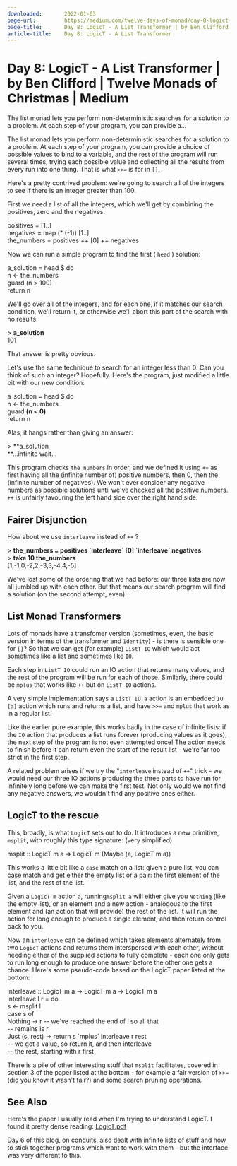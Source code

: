 ```yaml
---
downloaded:       2022-01-03
page-url:         https://medium.com/twelve-days-of-monad/day-8-logict-a-list-transformer-a03dabba79cf
page-title:       Day 8: LogicT - A List Transformer | by Ben Clifford | Twelve Monads of Christmas | Medium
article-title:    Day 8: LogicT - A List Transformer
---
```

# Day 8: LogicT - A List Transformer | by Ben Clifford | Twelve Monads of Christmas | Medium

The list monad lets you perform non-deterministic searches for a solution to a problem. At each step of your program, you can provide a…
[][1]

The list monad lets you perform non-deterministic searches for a solution to a problem. At each step of your program, you can provide a choice of possible values to bind to a variable, and the rest of the program will run several times, trying each possible value and collecting all the results from every run into one thing. That is what `>>=` is for in `[]`.

Here's a pretty contrived problem: we're going to search all of the integers to see if there is an integer greater than 100.

First we need a list of all the integers, which we'll get by combining the positives, zero and the negatives.

positives = \[1..\]  
negatives = map (\* (-1)) \[1..\]  
the\_numbers = positives ++ \[0\] ++ negatives

Now we can run a simple program to find the first ( `head` ) solution:

a\_solution = head $ do  
  n <- the\_numbers  
  guard (n > 100)  
  return n

We'll go over all of the integers, and for each one, if it matches our search condition, we'll return it, or otherwise we'll abort this part of the search with no results.

\> **a\_solution**  
101

That answer is pretty obvious.

Let's use the same technique to search for an integer less than 0. Can you think of such an integer? Hopefully. Here's the program, just modified a little bit with our new condition:

a\_solution = head $ do  
  n <- the\_numbers  
  guard **(n < 0)**  
  return n

Alas, it hangs rather than giving an answer:

\> **a\_solution  
**...infinite wait...

This program checks `the_numbers` in order, and we defined it using `++` as first having all the (infinite number of) positive numbers, then 0, then the (infinite number of negatives). We won't ever consider any negative numbers as possible solutions until we've checked all the positive numbers. `++` is unfairly favouring the left hand side over the right hand side.

## Fairer Disjunction

How about we use `interleave` instead of `++` ?

\> **the\_numbers = positives \`interleave\` \[0\] \`interleave\` negatives**  
\> **take 10 the\_numbers**  
\[1,-1,0,-2,2,-3,3,-4,4,-5\]

We've lost some of the ordering that we had before: our three lists are now all jumbled up with each other. But that means our search program will find a solution (on the second attempt, even).

## List Monad Transformers

Lots of monads have a transfomer version (sometimes, even, the basic version in terms of the transformer and `Identity`) - is there is sensible one for `[]`? So that we can get (for example) `ListT IO` which would act sometimes like a list and sometimes like `IO`.

Each step in `ListT IO` could run an IO action that returns many values, and the rest of the program will be run for each of those. Similarly, there could be `mplus` that works like `++` but on `ListT IO` actions.

A very simple implementation says a `ListT IO a` action is an embedded `IO [a]` action which runs and returns a list, and have `>>=` and `mplus` that work as in a regular list.

Like the earlier pure example, this works badly in the case of infinite lists: if the `IO` action that produces a list runs forever (producing values as it goes), the next step of the program is not even attempted once! The action needs to finish before it can return even the start of the result list - we're far too strict in the first step.

A related problem arises if we try the "`interleave` instead of `++`" trick - we would need our three IO actions producing the three parts to have run for infinitely long before we can make the first test. Not only would we not find any negative answers, we wouldn't find any positive ones either.

## LogicT to the rescue

This, broadly, is what `LogicT` sets out to do. It introduces a new primitive, `msplit`, with roughly this type signature: (very simplified)

msplit :: LogicT m a => LogicT m (Maybe (a, LogicT m a))

This works a little bit like a `case` match on a list: given a pure list, you can case match and get either the empty list or a pair: the first element of the list, and the rest of the list.

Given a `LogicT m` action `a`, running`msplit a` will either give you `Nothing` (like the empty list), or an element and a new action - analogous to the first element and (an action that will provide) the rest of the list. It will run the action for long enough to produce a single element, and then return control back to you.

Now an `interleave` can be defined which takes elements alternately from two `LogicT` actions and returns them interspersed with each other, without needing either of the supplied actions to fully complete - each one only gets to run long enough to produce one answer before the other one gets a chance. Here's some pseudo-code based on the LogicT paper listed at the bottom:

interleave :: LogicT m a -> LogicT m a -> LogicT m a  
interleave l r = do  
  s <- msplit l  
  case s of  
    Nothing -> r  -- we've reached the end of l so all that  
                  -- remains is r  
    Just (s, rest) -> return s \`mplus\` interleave r rest  
       -- we got a value, so return it, and then interleave  
       -- the rest, starting with r first

There is a pile of other interesting stuff that `msplit` facilitates, covered in section 3 of the paper listed at the bottom - for example a fair version of `>>=` (did you know it wasn't fair?) and some search pruning operations.

## See Also

Here's the paper I usually read when I'm trying to understand LogicT. I found it pretty dense reading: [LogicT.pdf][2]

Day 6 of this blog, on conduits, also dealt with infinite lists of stuff and how to stick together programs which want to work with them - but the interface was very different to this.

[1]: https://medium.com/@benclifford?source=post_page-----a03dabba79cf-----------------------------------
[2]: http://okmij.org/ftp/Computation/LogicT.pdf
